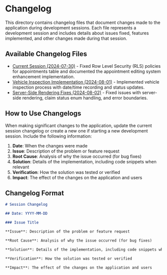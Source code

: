 # Changelog

This directory contains changelog files that document changes made to the application during development sessions. Each file represents a development session and includes details about issues fixed, features implemented, and other changes made during that session.

## Available Changelog Files

- [Current Session (2024-07-30)](./current_session.md) - Fixed Row Level Security (RLS) policies for appointments table and documented the appointment editing system enhancement implementation.
- [Vehicle Inspection Implementation (2024-08-01)](./vehicle_inspection_implementation.md) - Implemented vehicle inspection process with date/time recording and status updates.
- [Server-Side Rendering Fixes (2024-08-02)](./server_side_rendering_fixes.md) - Fixed issues with server-side rendering, claim status enum handling, and error boundaries.

## How to Use Changelogs

When making significant changes to the application, update the current session changelog or create a new one if starting a new development session. Include the following information:

1. **Date**: When the changes were made
2. **Issue**: Description of the problem or feature request
3. **Root Cause**: Analysis of why the issue occurred (for bug fixes)
4. **Solution**: Details of the implementation, including code snippets when relevant
5. **Verification**: How the solution was tested or verified
6. **Impact**: The effect of the changes on the application and users

## Changelog Format

```markdown
# Session Changelog

## Date: YYYY-MM-DD

### Issue Title

**Issue**: Description of the problem or feature request

**Root Cause**: Analysis of why the issue occurred (for bug fixes)

**Solution**: Details of the implementation, including code snippets when relevant

**Verification**: How the solution was tested or verified

**Impact**: The effect of the changes on the application and users
```
